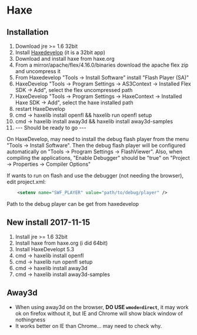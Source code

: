 # Haxe

## Installation

1. Download jre >= 1.6 32bit
2. Install [Haxedevelop](http://haxedevelop.org/) (it is a 32bit app)
3. Download and install haxe from haxe.org
4. From a mirror/apache/flex/4.16.0/binaries download the apache flex zip and uncompress it
5. From Haxedevelop "Tools -> Install Software" install "Flash Player (SA)"
6. HaxeDevelop "Tools -> Program Settings -> AS3Context -> Installed Flex SDK -> Add", select the flex uncompressed path
7. HaxeDevelop "Tools -> Program Settings -> HaxeContext -> Installed Haxe SDK -> Add", select the haxe installed path
8. restart HaxeDevelop
9. cmd -> haxelib install openfl && haxelib run openfl setup
10. cmd -> haxelib install away3d && haxelib install away3d-samples
11. --- Should be ready to go ---


On HaxeDevelop, may need to install the debug flash player from the menu "Tools -> Install Software".
Then the debug flash player will be configured automatically on "Tools -> Program Settings -> FlashViewer".
Also, when compiling the applications, "Enable Debugger" should be "true" on "Project -> Properties -> Compiler Options"

If wants to run on flash and use the debugger (not needing the browser), edit project.xml:

```xml
	<setenv name="SWF_PLAYER" value="path/to/debug/player" />
```

Path to the debug player can be get from haxedevelop

## New install 2017-11-15

1. Install jre >= 1.6 32bit
1. Install haxe from haxe.org (i did 64bit)
1. Install HaxeDevelopt 5.3
1. cmd -> haxelib install openfl
1. cmd -> haxelib run openfl setup
1. cmd -> haxelib install away3d
1. cmd -> haxelib install away3d-samples



## Away3d

* When using away3d on the browser, **DO USE `wmode=direct`**, it may work ok on firefox without it, but IE and Chrome will show black window of nothingness
* It works better on IE than Chrome... may need to check why.
